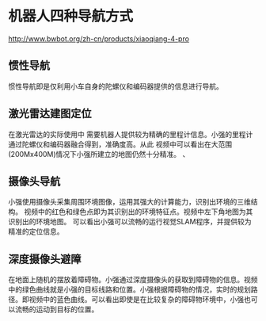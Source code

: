 # 机器人四种导航方式

http://www.bwbot.org/zh-cn/products/xiaoqiang-4-pro

## 惯性导航

惯性导航即是仅利用小车自身的陀螺仪和编码器提供的信息进行导航。

## 激光雷达建图定位

在激光雷达的实际使用中 需要机器人提供较为精确的里程计信息。小强的里程计通过陀螺仪和编码器融合得到，准确度高。从此 视频中可以看出在大范围(200Mx400M)情况下小强所建立的地图仍然十分精准。                              、

## 摄像头导航

小强使用摄像头采集周围环境图像，运用其强大的计算能力，识别出环境的三维结构。 视频中的红色和绿色点即为其识别出的环境特征点。视频中左下角地图为其识别出的环境地图。 可以看出小强可以流畅的运行视觉SLAM程序，并提供较为精准的定位信息。

## 深度摄像头避障

在地面上随机的摆放着障碍物。小强通过深度摄像头的获取到障碍物的信息。视频中的绿色曲线就是小强的目标线路和位置。小强根据障碍物的情况，实时的规划路径。即视频中的蓝色曲线。可以看出即使是在比较复杂的障碍物环境中，小强也可以流畅的运动到目标的位置。                              